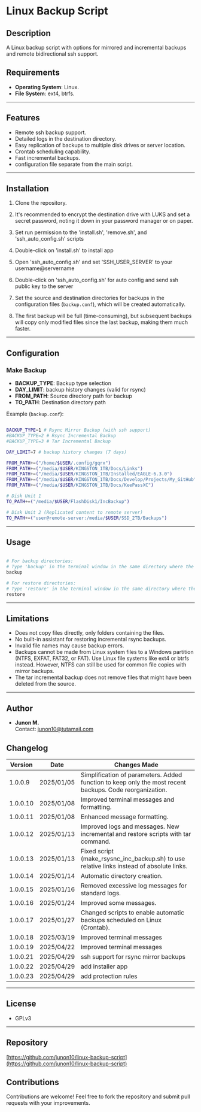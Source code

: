 # Linux Backup Script

## Description
A Linux backup script with options for mirrored and incremental backups and remote bidirectional ssh support.  

## Requirements
- **Operating System**: Linux.  
- **File System**: ext4, btrfs.  

---

## Features
- Remote ssh backup support.
- Detailed logs in the destination directory.  
- Easy replication of backups to multiple disk drives or server location.
- Crontab scheduling capability.
- Fast incremental backups.
- configuration file separate from the main script.

---

## Installation

1. Clone the repository.  

2. It's recommended to encrypt the destination drive with LUKS and set a secret password, noting it down in your password manager or on paper.  

3. Set run permission to the 'install.sh', 'remove.sh', and 'ssh_auto_config.sh' scripts

4. Double-click on 'install.sh' to install app 

5. Open 'ssh_auto_config.sh' and set 'SSH_USER_SERVER' to your username@servername

6. Double-click on 'ssh_auto_config.sh' for auto config and send ssh public key to the server

7. Set the source and destination directories for backups in the configuration files (`backup.conf`), which will be created automatically.  

8. The first backup will be full (time-consuming), but subsequent backups will copy only modified files since the last backup, making them much faster.

---

## Configuration

### Make Backup
- **BACKUP_TYPE**: Backup type selection 
- **DAY_LIMIT**: backup history changes (valid for rsync)  
- **FROM_PATH**: Source directory path for backup  
- **TO_PATH**: Destination directory path  

Example (`backup.conf`):  
```bash

BACKUP_TYPE=1 # Rsync Mirror Backup (with ssh support)
#BACKUP_TYPE=2 # Rsync Incremental Backup
#BACKUP_TYPE=3 # Tar Incremental Backup

DAY_LIMIT=7 # backup history changes (7 days)

FROM_PATH+=("/home/$USER/.config/gqrx")
FROM_PATH+=("/media/$USER/KINGSTON_1TB/Docs/Links")
FROM_PATH+=("/media/$USER/KINGSTON_1TB/Installed/EAGLE-6.3.0")
FROM_PATH+=("/media/$USER/KINGSTON_1TB/Docs/Develop/Projects/My_GitHub")
FROM_PATH+=("/media/$USER/KINGSTON_1TB/Docs/KeePassXC")

# Disk Unit 1
TO_PATH+=("/media/$USER/FlashDisk1/IncBackup")

# Disk Unit 2 (Replicated content to remote server)
TO_PATH+=("user@remote-server:/media/$USER/SSD_2TB/Backups")

```

---

## Usage

```bash

# For backup directories:
# Type 'backup' in the terminal window in the same directory where the backup.conf file is located 
backup 

# For restore directories:
# Type 'restore' in the terminal window in the same directory where the backup.conf file is located
restore 

```

---

## Limitations
- Does not copy files directly, only folders containing the files.
- No built-in assistant for restoring incremental rsync backups.  
- Invalid file names may cause backup errors.  
- Backups cannot be made from Linux system files to a Windows partition (NTFS, EXFAT, FAT32, or FAT). Use Linux file systems like ext4 or btrfs instead. However, NTFS can still be used for common file copies with mirror backups.  
- The tar incremental backup does not remove files that might have been deleted from the source.  

---

## Author

- **Junon M.**  
  Contact: [junon10@tutamail.com](mailto:junon10@tutamail.com)

## Changelog

| Version | Date        | Changes Made               |
|---------|-------------|---------------------------|
| 1.0.0.9 | 2025/01/05 | Simplification of parameters. Added function to keep only the most recent backups. Code reorganization. |
| 1.0.0.10 | 2025/01/08 | Improved terminal messages and formatting. |
| 1.0.0.11 | 2025/01/08 | Enhanced message formatting. |
| 1.0.0.12 | 2025/01/13 | Improved logs and messages. New incremental and restore scripts with tar command. |
| 1.0.0.13 | 2025/01/13 | Fixed script (make_rsysnc_inc_backup.sh) to use relative links instead of absolute links. |
| 1.0.0.14 | 2025/01/14 | Automatic directory creation. |
| 1.0.0.15 | 2025/01/16 | Removed excessive log messages for standard logs. |
| 1.0.0.16 | 2025/01/24 | Improved some messages. |
| 1.0.0.17 | 2025/01/27 | Changed scripts to enable automatic backups scheduled on Linux (Crontab). |
| 1.0.0.18 | 2025/03/19 | Improved terminal messages |
| 1.0.0.19 | 2025/04/22 | Improved terminal messages |
| 1.0.0.21 | 2025/04/29 | ssh support for rsync mirror backups |
| 1.0.0.22 | 2025/04/29 | add installer app |
| 1.0.0.23 | 2025/04/29 | add protection rules |
---

## License

- GPLv3

---

## Repository

[https://github.com/junon10/linux-backup-script](https://github.com/junon10/linux-backup-script)

## Contributions

Contributions are welcome! Feel free to fork the repository and submit pull requests with your improvements.  
